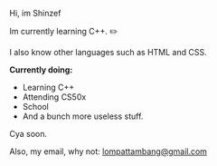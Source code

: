 Hi, im Shinzef

Im currently learning C++. :pencil2:

I also know other languages such as HTML and CSS. 

**Currently doing:**
* Learning C++
* Attending CS50x
* School
* And a bunch more useless stuff.

Cya soon.

Also, my email, why not: lompattambang@gmail.com

